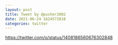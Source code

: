 ```yaml
--- 
layout: post 
title: Tweet by @pusher2002 
date: 2021-06-24 1624572818 
categories: twitter 
--- 
```

https://twitter.com/o/status/1408186560676302848